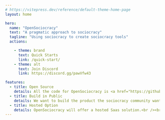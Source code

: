```yaml
---
# https://vitepress.dev/reference/default-theme-home-page
layout: home

hero:
  name: "OpenSociocracy"
  text: "A pragmatic approach to sociocracy"
  tagline: "Using sociocracy to create sociocracy tools"
  actions:

    - theme: brand
      text: Quick Starts
      link: /quick-start/
    - theme: alt
      text: Join Discord
      link: https://discord.gg/pawVfw43

features:
  - title: Open Source
    details: All the code for OpenSociocracy is <a href="https://github.com/OpenSociocracy/open-sociocracy-saas/">free and open source</a>.<br /><br /><a href="https://github.com/OpenSociocracy/">Code Repository</a>
  - title: Build in Public
    details: We want to build the product the sociocracy community wants.<br /><br /><a href="https://twitter.com/OpenSociocracy">Follow on Twitter<a href="https://twitter.com/OpenSociocracy"> or join in on <a href="https://discord.gg/evsdzSxT">Discord</a>.
  - title: Hosted Option
    details: OpenSociocracy will offer a hosted Saas solution.<br /><br /> <a href="https://logbook.opensociocracy.org/">COMING SOON</a>
---
```

